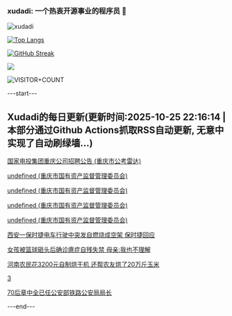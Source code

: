 ### xudadi: 一个热衷开源事业的程序员 👋

![xudadi](https://github-readme-stats-git-masterorgs-github-readme-stats-team.vercel.app/api?username=xudadi)

[![Top Langs](https://github-readme-stats.vercel.app/api/top-langs/?username=xudadi)](https://github.com/anuraghazra/github-readme-stats)

[![GitHub Streak](https://streak-stats.demolab.com?user=xudadi&locale=zh_Hans)](https://git.io/streak-stats)

![](https://raw.githubusercontent.com/xudadi/xudadi/main/assets/github-contribution-grid-snake.svg)

![VISITOR+COUNT](https://komarev.com/ghpvc/?username=xudadi&label=VISITOR+COUNT)


---start---

## Xudadi的每日更新(更新时间:2025-10-25 22:16:14 | 本部分通过Github Actions抓取RSS自动更新, 无意中实现了自动刷绿墙...)

[国家电投集团重庆公司招聘公告 (重庆市公考雷达)](https://www.gongkaoleida.com/article/2663257)

[undefined (重庆市国有资产监督管理委员会)](https://dadilab.github.io/feeds/all.xml)

[undefined (重庆市国有资产监督管理委员会)](https://dadilab.github.io/feeds/all.xml)

[undefined (重庆市国有资产监督管理委员会)](https://dadilab.github.io/feeds/all.xml)

[undefined (重庆市国有资产监督管理委员会)](https://dadilab.github.io/feeds/all.xml)

[西安一保时捷电车行驶中突发自燃烧成空架 保时捷回应](https://m.163.com/news/article/KCNLPN1G053469LG.html)

[女孩被篮球砸头后确诊癔症自残失禁 母亲:我也不理解](https://m.163.com/news/article/KCNLGQI800019B3E.html)

[河南农民花3200元自制烘干机 还帮农友烘了20万斤玉米](https://m.163.com/news/article/KCLV2IR7053469LG.html)

[3](https://m.163.com/touch/news/sub/domestic)

[70后章中全已任公安部铁路公安局局长](https://m.163.com/news/article/KCNEHFNS053469LG.html)

---end---
